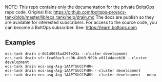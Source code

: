 <!-- note marker start -->
NOTE: This repo contains only the documentation for the private BoltsOps repo code.
Original file: https://github.com/boltops-pro/ecs-tank/blob/master/lib/ecs_tank/help/drain.md
The docs are publish so they are available for interested subscribers.
For access to the source code, you can become a BoltOps subscriber.
See: https://learn.boltops.com

<!-- note marker end -->

## Examples

    ecs-tank drain i-0d149035a429fe23a --cluster development
    ecs-tank drain sfr-fca68ac3-cc9b-4bb9-902b-e0114daeeb10 --cluster development
    ecs-tank drain ecs-asg-Asg-1AAPTSUCCP4RH
    ecs-tank drain ecs-asg-Asg-1AAPTSUCCP4RH --cluster development
    ecs-tank drain ecs-asg-Asg-1AAPTSUCCP4RH --cluster development --noop
